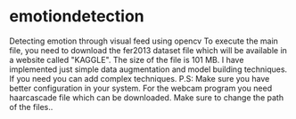 # emotiondetection
Detecting emotion through visual feed using opencv
To execute the main file, you need to download the fer2013 dataset file which will be available in a website called "KAGGLE". The size of the file is 101 MB. 
I have implemented just simple data augmentation and model building techniques. If you need you can add complex techniques. P.S: Make sure you have better configuration in your system.
For the webcam program you need haarcascade file which can be downloaded. Make sure to change the path of the files..
